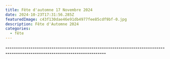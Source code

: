 ```yaml
---
title: Fête d'automne 17 Novembre 2024
date: 2024-10-23T17:31:56.285Z
featuredImage: c43f130dae46e91db4977fee85cdf9bf-0.jpg
description: Fête d'Automne 2024
categories:
  - fête
---
```

**\-﻿---------------------------------------------------------------------------------------------------------------------------**